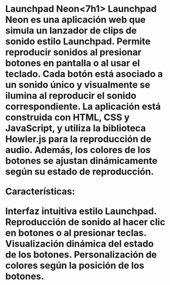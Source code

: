 <h1>Launchpad Neon<7h1>
Launchpad Neon es una aplicación web que simula un lanzador de clips de sonido estilo Launchpad. Permite reproducir sonidos al presionar botones en pantalla o al usar el teclado. Cada botón está asociado a un sonido único y visualmente se ilumina al reproducir el sonido correspondiente. La aplicación está construida con HTML, CSS y JavaScript, y utiliza la biblioteca Howler.js para la reproducción de audio. Además, los colores de los botones se ajustan dinámicamente según su estado de reproducción.

Características:

Interfaz intuitiva estilo Launchpad.
Reproducción de sonido al hacer clic en botones o al presionar teclas.
Visualización dinámica del estado de los botones.
Personalización de colores según la posición de los botones.
